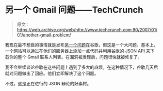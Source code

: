 # 另一个 Gmail 问题——TechCrunch

> 原文：<https://web.archive.org/web/http://www.techcrunch.com:80/2007/01/01/another-gmail-problem/>

 [](https://web.archive.org/web/20211205081321/http://www.gmail.com/) 我现在最不想做的事情就是发布[另一个问题](https://web.archive.org/web/20211205081321/http://www.beta.techcrunch.com/2006/12/28/gmail-disaster-reports-of-mass-email-deletions/)在谷歌，但这是一个大问题。基本上，一个网站可以通过在他们的服务器上添加一点代码并利用谷歌的 JSON API 来下载你的整个 Gmail 联系人列表。在漏洞被发现后，问题很快就被修复了。

我不会继续谈论谷歌在这些问题上遇到了多大的麻烦。在这种情况下，谷歌几天后就对问题做出了回应。他们立即解决了这个问题。

不过，这是正在进行的 JSON 辩论的好素材。